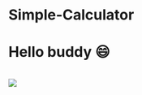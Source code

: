 # Simple-Calculator
<H1>Hello buddy 😄</H1>
<br>
<img src="https://gifdb.com/images/high/green-static-background-hacking-zxdixjwjemrjnoen.gif">
